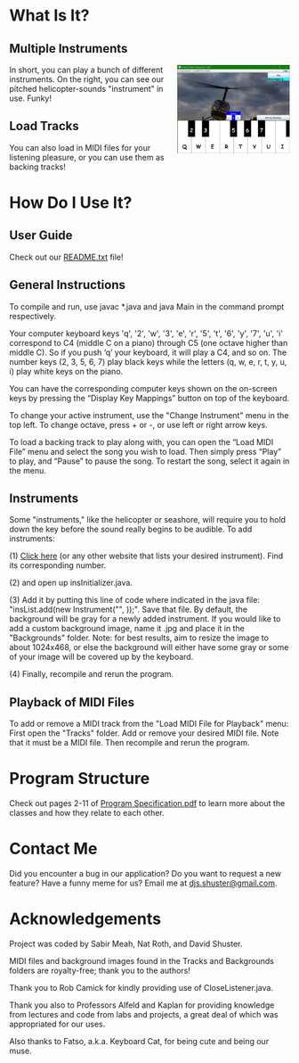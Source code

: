 # What Is It?
## Multiple Instruments
<img src="Images/helicopter-screenshot-0.jpg" alt="musical keyboard program with helicopter-sound instrument" width="40%" height="40%" align="right" style="float:right; padding-left:20px"/>
In short, you can play a bunch of different instruments. On the right, you can see our pitched helicopter-sounds "instrument" in use. Funky!

## Load Tracks
You can also load in MIDI files for your listening pleasure, or you can use them as backing tracks!

# How Do I Use It?
## User Guide
Check out our [README.txt](https://github.com/djshuster/musical-keyboard/blob/main/README.txt) file!

## General Instructions
To compile and run, use javac \*.java and java Main in the command prompt respectively.

Your computer keyboard keys 'q', '2', 'w', '3', 'e', 'r', '5', 't', '6', 'y', '7', 'u', 'i' correspond to C4 (middle C on a piano) through C5 (one octave higher than middle C).
So if you push ‘q’ your keyboard, it will play a C4, and so on.
The number keys (2, 3, 5, 6, 7) play black keys while the letters (q, w, e, r, t, y, u, i) play white keys on the piano.

You can have the corresponding computer keys shown on the on-screen keys by pressing the “Display Key Mappings” button on top of the keyboard.

To change your active instrument, use the "Change Instrument" menu in the top left.
To change octave, press + or -, or use left or right arrow keys.

To load a backing track to play along with, you can open the “Load MIDI File” menu and select the song you wish to load. Then simply press “Play” to play, and 
“Pause” to pause the song. To restart the song, select it again in the menu.

## Instruments
Some "instruments," like the helicopter or seashore, will require you to hold down the key before the sound really begins to be audible.
To add instruments:

(1) [Click here](http://fmslogo.sourceforge.net/manual/midi-instrument.html) (or any other website that lists your desired instrument). Find its corresponding number.

(2) and open up insInitializer.java.

(3) Add it by putting this line of code where indicated in the java file: "insList.add(new Instrument("<Name of Instrument>", <MIDI number code for instrument>));". Save that file. By default, the background will be gray for a newly added instrument. If you would like to add a custom background image, name it <Name of Instrument>.jpg and place it in the "Backgrounds" folder. Note: for best results, aim to resize the image to about 1024x468, or else the background will either have some gray or some of your image will be covered up by the keyboard.

(4) Finally, recompile and rerun the program.
  
## Playback of MIDI Files
To add or remove a MIDI track from the "Load MIDI File for Playback" menu:
First open the "Tracks" folder. Add or remove your desired MIDI file. Note that it must be a MIDI file. Then recompile and rerun the program.

# Program Structure
Check out pages 2-11 of [Program Specification.pdf](https://github.com/djshuster/musical-keyboard/blob/main/Program%20Specification.pdf) to learn more about the classes and how they relate to each other.

# Contact Me
Did you encounter a bug in our application? Do you want to request a new feature? Have a funny meme for us?
Email me at djs.shuster@gmail.com.

# Acknowledgements
Project was coded by Sabir Meah, Nat Roth, and David Shuster.

MIDI files and background images found in the Tracks and Backgrounds folders are royalty-free; thank you to the authors!

Thank you to Rob Camick for kindly providing use of CloseListener.java.

Thank you also to Professors Alfeld and Kaplan for providing knowledge from lectures and code from labs and projects, a great deal of which was appropriated for our uses.

Also thanks to Fatso, a.k.a. Keyboard Cat, for being cute and being our muse.

